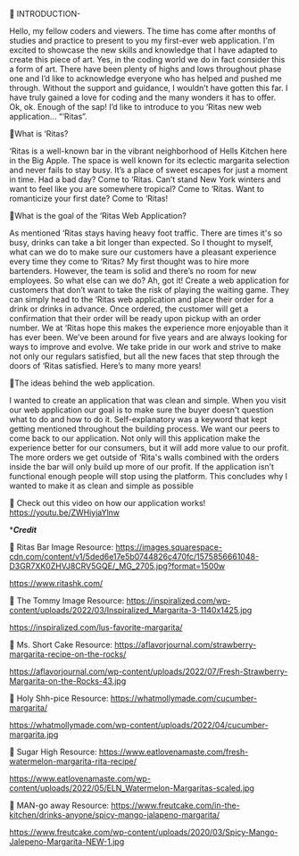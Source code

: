 🍹 INTRODUCTION-

Hello, my fellow coders and viewers. The time has come after months of studies and practice to present to you my first-ever web application. I'm excited to showcase the new skills and knowledge that I have adapted to create this piece of art. Yes, in the coding world we do in fact consider this a form of art. There have been plenty of highs and lows throughout phase one and I’d like to acknowledge everyone who has helped and pushed me through. Without the support and guidance, I wouldn’t have gotten this far. I have truly gained a love for coding and the many wonders it has to offer. Ok, ok. Enough of the sap! I’d like to introduce to you ‘Ritas new web application… “‘Ritas”.


🍹What is ‘Ritas?

‘Ritas is a well-known bar in the vibrant neighborhood of Hells Kitchen here in the Big Apple. The space is well known for its eclectic margarita selection and never fails to stay busy. It’s a place of sweet escapes for just a moment in time. Had a bad day? Come to ‘Ritas. Can’t stand New York winters and want to feel like you are somewhere tropical?  Come to ‘Ritas. Want to romanticize your first date? Come to ‘Ritas!


🍹What is the goal of the ‘Ritas Web Application?

As mentioned ‘Ritas stays having heavy foot traffic. There are times it's so busy, drinks can take a bit longer than expected. So I thought to myself, what can we do to make sure our customers have a pleasant experience every time they come to ‘Ritas? My first thought was to hire more bartenders. However, the team is solid and there’s no room for new employees. So what else can we do? Ah, got it! Create a web application for customers that don’t want to take the risk of playing the waiting game. They can simply head to the ‘Ritas web application and place their order for a drink or drinks in advance.  Once ordered, the customer will get a confirmation that their order will be ready upon pickup with an order number. We at ‘Ritas hope this makes the experience more enjoyable than it has ever been. We’ve been around for five years and are always looking for ways to improve and evolve. We take pride in our work and strive to make not only our regulars satisfied, but all the new faces that step through the doors of ‘Ritas satisfied. Here’s to many more years!


🍹The ideas behind the web application.

I wanted to create an application that was clean and simple. When you visit our web application our goal is to make sure the buyer doesn't question what to do and how to do it. Self-explanatory was a keyword that kept getting mentioned throughout the building process. We want our peers to come back to our application. Not only will this application make the experience better for our consumers, but it will add more value to our profit. The more orders we get outside of ‘Rita's walls combined with the orders inside the bar will only build up more of our profit. If the application isn’t functional enough people will stop using the platform. This concludes why I wanted to make it as clean and simple as possible


🍹 Check out this video on how our application works!
https://youtu.be/ZWHiyjaYlnw

****Credit***

📸 Ritas Bar Image
Resource:
https://images.squarespace-cdn.com/content/v1/5ded6e17e5b0744826c470fc/1575856661048-D3GR7XK0ZHVJ8CRV5GQE/_MG_2705.jpg?format=1500w

https://www.ritashk.com/




📸 The Tommy Image
Resource:
https://inspiralized.com/wp-content/uploads/2022/03/Inspiralized_Margarita-3-1140x1425.jpg

https://inspiralized.com/lus-favorite-margarita/




📸 Ms. Short Cake
Resource:
https://aflavorjournal.com/strawberry-margarita-recipe-on-the-rocks/

https://aflavorjournal.com/wp-content/uploads/2022/07/Fresh-Strawberry-Margarita-on-the-Rocks-43.jpg




📸 Holy Shh-pice
Resource:
https://whatmollymade.com/cucumber-margarita/

https://whatmollymade.com/wp-content/uploads/2022/04/cucumber-margarita.jpg




📸 Sugar High
Resource:
https://www.eatlovenamaste.com/fresh-watermelon-margarita-rita-recipe/

https://www.eatlovenamaste.com/wp-content/uploads/2022/05/ELN_Watermelon-Margaritas-scaled.jpg




📸 MAN-go away
Resource:
https://www.freutcake.com/in-the-kitchen/drinks-anyone/spicy-mango-jalapeno-margarita/

https://www.freutcake.com/wp-content/uploads/2020/03/Spicy-Mango-Jalepeno-Margarita-NEW-1.jpg











